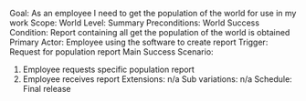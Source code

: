 Goal: As an employee I need to get the population of the world for use in my work
Scope: World
Level: Summary
Preconditions: World
Success Condition: Report containing all get the population of the world is obtained
Primary Actor: Employee using the software to create report
Trigger: Request for population report
Main Success Scenario:
1. Employee requests specific population report
2. Employee receives report
Extensions: n/a
Sub variations: n/a
Schedule: Final release
